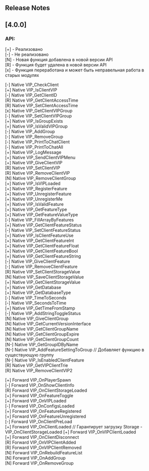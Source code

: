 ## Release Notes

## [4.0.0]

### API:
[+] - Реализовано  
[-] - Не реализовано  
[N] - Новая функция добавлена в новой версии API  
[R] - Функция будет удалена в новой версии API  
[x] - Функция переработана и может быть неправельная работа в старых модулях  

[-] Native VIP_CheckClient  
[+] Native VIP_IsClientVIP  
[-] Native VIP_GetClientID  
[R] Native VIP_GetClientAccessTime  
[R] Native VIP_SetClientAccessTime  
[x] Native VIP_GetClientVIPGroup  
[-] Native VIP_SetClientVIPGroup  
[+] Native VIP_IsGroupExists  
[+] Native VIP_IsValidVIPGroup  
[-] Native VIP_AddGroup  
[-] Native VIP_RemoveGroup  
[-] Native VIP_PrintToChatClient  
[-] Native VIP_PrintToChatAll  
[+] Native VIP_LogMessage  
[+] Native VIP_SendClientVIPMenu  
[+] Native VIP_GiveClientVIP  
[R] Native VIP_SetClientVIP  
[R] Native VIP_RemoveClientVIP  
[N] Native VIP_RemoveClientGroup  
[+] Native VIP_IsVIPLoaded  
[+] Native VIP_RegisterFeature  
[+] Native VIP_UnregisterFeature  
[+] Native VIP_UnregisterMe  
[+] Native VIP_IsValidFeature  
[+] Native VIP_GetFeatureType  
[+] Native VIP_GetFeatureValueType  
[-] Native VIP_FillArrayByFeatures  
[+] Native VIP_GetClientFeatureStatus  
[-] Native VIP_SetClientFeatureStatus  
[+] Native VIP_IsClientFeatureUse  
[+] Native VIP_GetClientFeatureInt  
[+] Native VIP_GetClientFeatureFloat  
[+] Native VIP_GetClientFeatureBool  
[+] Native VIP_GetClientFeatureString  
[-] Native VIP_GiveClientFeature  
[-] Native VIP_RemoveClientFeature  
[R] Native VIP_SetClientStorageValue  
[N] Native VIP_SaveClientStorageValue  
[+] Native VIP_GetClientStorageValue  
[+] Native VIP_GetDatabase  
[+] Native VIP_GetDatabaseType  
[-] Native VIP_TimeToSeconds  
[-] Native VIP_SecondsToTime  
[+] Native VIP_GetTimeFromStamp  
[-] Native VIP_AddStringToggleStatus  
[N] Native VIP_GiveClientGroup  
[N] Native VIP_GetCurrentVersionInterface  
[N] Native VIP_GetClientGroupName  
[N] Native VIP_GetClientGroupExpire  
[N] Native VIP_GetClientGroupCount  
[N-] Native VIP_GetGroupIDByName  
[N-] Native VIP_AddFeatureSettingToGroup // Добавляет функцию в существующую группу  
[N-] Native VIP_IsEnabledClientFeature  
[R] Native VIP_GetVIPClientTrie  
[R] Native VIP_RemoveClientVIP2  

[+] Forward VIP_OnPlayerSpawn  
[-] Forward VIP_OnShowClientInfo  
[R] Forward VIP_OnClientStorageLoaded  
[+] Forward VIP_OnFeatureToggle  
[+] Forward VIP_OnVIPLoaded  
[-] Forward VIP_OnConfigsLoaded  
[+] Forward VIP_OnFeatureRegistered  
[+] Forward VIP_OnFeatureUnregistered  
[-] Forward VIP_OnClientPreLoad  
[+] Forward VIP_OnClientLoaded   // Гарантирует загрузку Storage - VIP_OnClientStorageLoaded
[+] Forward VIP_OnVIPClientLoaded  
[+] Forward VIP_OnClientDisconnect  
[R] Forward VIP_OnVIPClientAdded  
[R] Forward VIP_OnVIPClientRemoved  
[N] Forward VIP_OnRebuildFeatureList  
[N] Forward VIP_OnAddGroup  
[N] Forward VIP_OnRemoveGroup  
